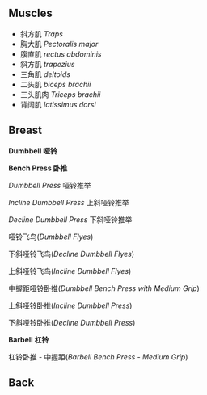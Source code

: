 ## Muscles
- 斜方肌 _Traps_
- 胸大肌 _Pectoralis major_
- 腹直肌 _rectus abdominis_
- 斜方肌 _trapezius_
- 三角肌 _deltoids_
- 二头肌 _biceps brachii_
- 三头肌肉 _Triceps brachii_
- 背阔肌 _latissimus dorsi_


## Breast
**Dumbbell 哑铃**

**Bench Press 卧推**

_Dumbbell Press_ 哑铃推举

_Incline Dumbbell Press_ 上斜哑铃推举

_Decline Dumbbell Press_ 下斜哑铃推举

哑铃飞鸟(_Dumbbell Flyes_)

下斜哑铃飞鸟(_Decline Dumbbell Flyes_)

上斜哑铃飞鸟(_Incline Dumbbell Flyes_)

中握距哑铃卧推(_Dumbbell Bench Press with Medium Grip_)

上斜哑铃卧推(_Incline Dumbbell Press_)

下斜哑铃卧推(_Decline Dumbbell Press_)

**Barbell 杠铃**

杠铃卧推 - 中握距(_Barbell Bench Press - Medium Grip_)


## Back 


